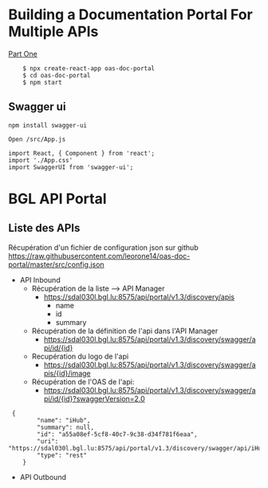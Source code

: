 # Building a Documentation Portal For Multiple APIs

[Part One](https://swagger.io/blog/api-documentation/building-documentation-portal-swagger-tutorial/)


``` 
	$ npx create-react-app oas-doc-portal
	$ cd oas-doc-portal
	$ npm start

```
## Swagger ui

``` 
npm install swagger-ui

Open /src/App.js

import React, { Component } from 'react';
import './App.css'
import SwaggerUI from 'swagger-ui';

``` 


# BGL API Portal
## Liste des APIs

Récupération d'un fichier de configuration json sur github
https://raw.githubusercontent.com/leorone14/oas-doc-portal/master/src/config.json

* API Inbound
	* Récupération de la liste --> API Manager
		* https://sdal030l.bgl.lu:8575/api/portal/v1.3/discovery/apis
		    * name
		    * id
		    * summary
	* Récupération de la définition de l'api dans l'API Manager
	    * https://sdal030l.bgl.lu:8575/api/portal/v1.3/discovery/swagger/api/id/{id}
	* Recupération du logo de l'api
	    * https://sdal030l.bgl.lu:8575/api/portal/v1.3/discovery/swagger/apis/{id}/image
	* Récupération de l'OAS de l'api:
	    * https://sdal030l.bgl.lu:8575/api/portal/v1.3/discovery/swagger/api/id/{id}?swaggerVersion=2.0
```
 {
        "name": "iHub",
        "summary": null,
        "id": "a55a08ef-5cf8-40c7-9c38-d34f781f6eaa",
        "uri": "https://sdal030l.bgl.lu:8575/api/portal/v1.3/discovery/swagger/api/iHub",
        "type": "rest"
    }
```
     
* API Outbound



